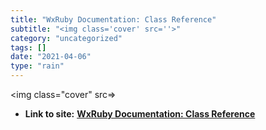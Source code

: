 ```yaml
---
title: "WxRuby Documentation: Class Reference"
subtitle: "<img class='cover' src=''>"
category: "uncategorized"
tags: []
date: "2021-04-06"
type: "rain"
---
```

<img class="cover" src=>


* **Link to site:** **[WxRuby Documentation: Class Reference](http://wxruby.rubyforge.org/doc)**